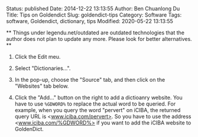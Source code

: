 Status: published
Date: 2014-12-22 13:13:55
Author: Ben Chuanlong Du
Title: Tips on Goldendict
Slug: goldendict-tips
Category: Software
Tags: software, Goldendict, dictionary, tips
Modified: 2020-05-22 13:13:55

**
Things under legendu.net/outdated are outdated technologies 
that the author does not plan to update any more. 
Please look for better alternatives.
**

1. Click the Edit meu.

2. Select "Dictionaries...".

3. In the pop-up, choose the "Source" tab,
    and then click on the "Websites" tab below.

4. Click the "Add..." button on the right to add a dictioanry website.
    You have to use `%GDWORD%` to replace the actual word to be queried.
    For example, 
    when you query the word "pervert" on iCIBA,
    the returned query URL is <www.iciba.com/pervert>.
    So you have to use the address <www.iciba.com/%GDWORD%> 
    if you want to add the iCIBA website to GoldenDict.